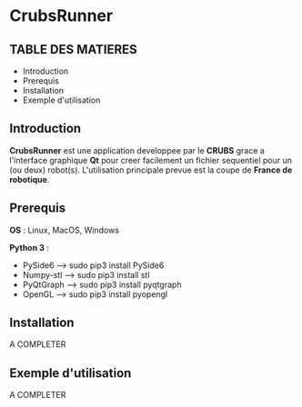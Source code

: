 # CrubsRunner

## TABLE DES MATIERES

* Introduction
* Prerequis
* Installation
* Exemple d'utilisation

## Introduction

**CrubsRunner** est une application developpee par le **CRUBS** 
grace a l'interface graphique **Qt** pour creer facilement un fichier sequentiel
pour un (ou deux) robot(s).
L'utilisation principale prevue est la coupe de **France de robotique**.

## Prerequis

**OS** : Linux, MacOS, Windows

**Python 3** :  
* PySide6 --> sudo pip3 install PySide6
* Numpy-stl --> sudo pip3 install stl
* PyQtGraph --> sudo pip3 install pyqtgraph
* OpenGL --> sudo pip3 install pyopengl

## Installation

A COMPLETER

## Exemple d'utilisation

A COMPLETER
